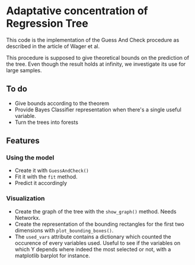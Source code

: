 # Adaptative concentration of Regression Tree

This code is the implementation of the Guess And Check procedure as described in the article of Wager et al.

This procedure is supposed to give theoretical bounds on the prediction of the tree. Even though the result holds at infinity,
we investigate its use for large samples. 

## To do

* Give bounds according to the theorem 
* Provide Bayes Classifier representation when there's a single useful variable.
* Turn the trees into forests

## Features 

### Using the model 

* Create it with `GuessAndCheck()`
* Fit it with the `fit` method.
* Predict it accordingly

### Visualization 

* Create the graph of the tree with the `show_graph()` method. Needs Networkx.
* Create the representation of the bounding rectangles for the first two dimensions with 
`plot_bounding_boxes()`.
* The `used_vars` attribute contains a dictionary which counted the occurence of every variables used. 
Useful to see if the variables on which Y depends where indeed the most selected or not, with a 
matplotlib barplot for instance. 